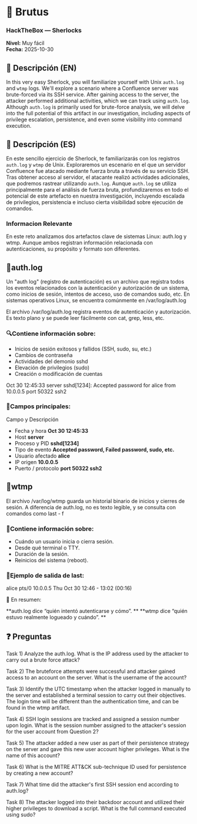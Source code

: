 # 📝 Brutus

### HackTheBox — Sherlocks

**Nivel:** Muy fácil  
**Fecha:** 2025-10-30


## 🔎 Descripción (EN)
In this very easy Sherlock, you will familiarize yourself with Unix `auth.log` and `wtmp` logs. We'll explore a scenario where a Confluence server was brute-forced via its SSH service. After gaining access to the server, the attacker performed additional activities, which we can track using `auth.log`. Although `auth.log` is primarily used for brute-force analysis, we will delve into the full potential of this artifact in our investigation, including aspects of privilege escalation, persistence, and even some visibility into command execution.


## 🔎 Descripción (ES)
En este sencillo ejercicio de Sherlock, te familiarizarás con los registros `auth.log` y `wtmp` de Unix. Exploraremos un escenario en el que un servidor Confluence fue atacado mediante fuerza bruta a través de su servicio SSH. Tras obtener acceso al servidor, el atacante realizó actividades adicionales, que podremos rastrear utilizando `auth.log`. Aunque `auth.log` se utiliza principalmente para el análisis de fuerza bruta, profundizaremos en todo el potencial de este artefacto en nuestra investigación, incluyendo escalada de privilegios, persistencia e incluso cierta visibilidad sobre ejecución de comandos.

### Informacion Relevante
En este reto analizamos dos artefactos clave de sistemas Linux: auth.log y wtmp.
Aunque ambos registran información relacionada con autenticaciones, su propósito y formato son diferentes.

## 📜auth.log
Un "auth log" (registro de autenticación) es un archivo que registra todos los eventos relacionados con la autenticación y autorización de un sistema, como inicios de sesión, intentos de acceso, uso de comandos sudo, etc. 
En sistemas operativos Linux, se encuentra comúnmente en /var/log/auth.log

El archivo /var/log/auth.log registra eventos de autenticación y autorización.
Es texto plano y se puede leer fácilmente con cat, grep, less, etc.

### 🔍Contiene información sobre:

- Inicios de sesión exitosos y fallidos (SSH, sudo, su, etc.)
- Cambios de contraseña
- Actividades del demonio sshd
- Elevación de privilegios (sudo)
- Creación o modificación de cuentas

Oct 30 12:45:33 server sshd[1234]: Accepted password for alice from 10.0.0.5 port 50322 ssh2

### 🧠Campos principales:
Campo	y Descripción
- Fecha y hora	**Oct 30 12:45:33**
- Host	**server**
- Proceso y PID	**sshd[1234]**
- Tipo de evento	**Accepted password, Failed password, sudo, etc.**
- Usuario afectado	**alice**
- IP origen	**10.0.0.5**
- Puerto / protocolo	**port 50322 ssh2**

## 📂wtmp

El archivo /var/log/wtmp guarda un historial binario de inicios y cierres de sesión.
A diferencia de auth.log, no es texto legible, y se consulta con comandos como last - f

### 🧩Contiene información sobre:

- Cuándo un usuario inicia o cierra sesión.
- Desde qué terminal o TTY.
- Duración de la sesión.
- Reinicios del sistema (reboot).

### 🧠Ejemplo de salida de last:
alice   pts/0    10.0.0.5   Thu Oct 30 12:46 - 13:02  (00:16)

💬 En resumen:

**auth.log dice “quién intentó autenticarse y cómo”.
**
**wtmp dice “quién estuvo realmente logueado y cuándo”.
**

## ❓ Preguntas

Task 1) Analyze the auth.log. What is the IP address used by the attacker to carry out a brute force attack?

Task 2) The bruteforce attempts were successful and attacker gained access to an account on the server. What is the username of the account?

Task 3) Identify the UTC timestamp when the attacker logged in manually to the server and established a terminal session to carry out their objectives. The login time will be different than the authentication time, and can be found in the wtmp artifact.

Task 4) SSH login sessions are tracked and assigned a session number upon login. What is the session number assigned to the attacker's session for the user account from Question 2?

Task 5) The attacker added a new user as part of their persistence strategy on the server and gave this new user account higher privileges. What is the name of this account?

Task 6) What is the MITRE ATT&CK sub-technique ID used for persistence by creating a new account?

Task 7) What time did the attacker's first SSH session end according to auth.log?

Task 8) The attacker logged into their backdoor account and utilized their higher privileges to download a script. What is the full command executed using sudo?




<!-- y
## 📁 Artefactos relevantes
- `/var/log/auth.log` — Autenticación SSH, sudo, su, etc.  
- `/var/log/wtmp` — Registra logins/logouts (uso con `last`).  
- `~/.ssh/authorized_keys` — Posible persistencia vía clave SSH.  
- Otros logs (opcionales): `/var/log/syslog`, `~/.bash_history`.

 -->
